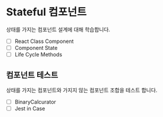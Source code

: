 # Stateful 컴포넌트

상태를 가지는 컴포넌트 설계에 대해 학습합니다.

- [ ] React Class Component
- [ ] Component State
- [ ] Life Cycle Methods

## 컴포넌트 테스트

상태를 가지는 컴포넌트와 가지지 않는 컴포넌트 조합을 테스트 합니다.

- [ ] BinaryCalcurator
- [ ] Jest in Case
